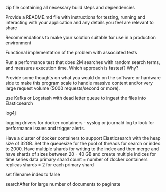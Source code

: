 zip file containing all necessary build steps and dependencies

Provide a README.md file with instructions for testing, running and interacting with your application and any details 
you feel are relevant to share

Recommendations to make your solution suitable for use in a production environment 

Functional implementation of the problem with associated tests

Run a performance test that does 2M searches with random search terms, and measures execution time. Which approach is fastest? Why?

Provide some thoughts on what you would do on the software or hardware side to make this program scale to handle massive content and/or 
very large request volume (5000 requests/second or more).

use Kafka or Logstash with dead letter queue to ingest the files into Elasticsearch 

log4j

logging drivers for docker containers - syslog or journald log to look for performance issues and trigger alerts.

Have a cluster of docker containers to support Elasticsearch with the heap size of 32GB. Set the queuesize for the pool of threads for search or index to 2000.
Have multiple shards for writing to the index and then merge and have shards of sizes between 20 - 40 GB and create multiple indices for time series data
primary shard count = number of docker containers
replicas shards = 2 for each primary shard



set filename index to false

searchAfter for large number of documents to paginate
